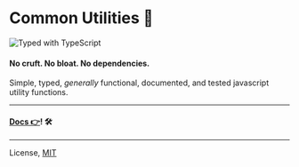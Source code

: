 # Common Utilities 🧰

![Typed with TypeScript](https://flat.badgen.net/badge/icon/Typed?icon=typescript&label&labelColor=blue&color=555555)


#### No cruft. No bloat. No dependencies.

Simple, typed, _generally_ functional, documented, and tested javascript utility functions.

---

#### [Docs 👉](https://www.common-utilities.com)! 🛠

---

License, [MIT](./LICENSE)
